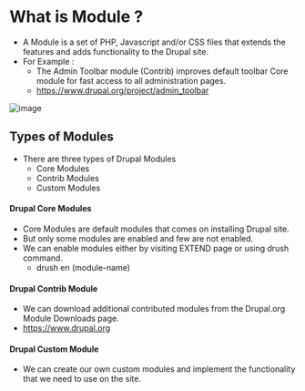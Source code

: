 # What is Module ?
- A Module is a set of PHP, Javascript and/or CSS files that extends the features and adds functionality to the Drupal site.
- For Example : 
    - The Admin Toolbar module (Contrib) improves default toolbar Core module for fast access to all administration pages.
    - https://www.drupal.org/project/admin_toolbar


![image](https://user-images.githubusercontent.com/41548678/202889195-9cd3735a-6f8f-498b-9ad9-041aa3709a3a.png)


## Types of Modules
- There are three types of Drupal Modules
    - Core Modules
    - Contrib Modules
    - Custom Modules

#### Drupal Core Modules
- Core Modules are default modules that comes on installing Drupal site.
- But only some modules are enabled and few are not enabled.
- We can enable modules either by visiting EXTEND page or using drush command.
   - drush en (module-name)

#### Drupal Contrib Module
- We can download additional contributed modules from the Drupal.org Module Downloads page.
- https://www.drupal.org

#### Drupal Custom Module
- We can create our own custom modules and implement the functionality that we need to use on the site.

